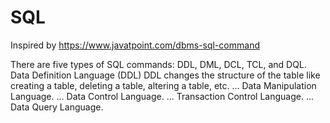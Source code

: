 # SQL

Inspired by https://www.javatpoint.com/dbms-sql-command

There are five types of SQL commands: DDL, DML, DCL, TCL, and DQL.
Data Definition Language (DDL) DDL changes the structure of the table like creating a table, deleting a table, altering a table, etc. ...
Data Manipulation Language. ...
Data Control Language. ...
Transaction Control Language. ...
Data Query Language.
